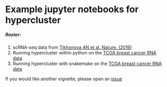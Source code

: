 # Example jupyter notebooks for hypercluster

##### Roster:
1. scRNA-seq data from [Tikhonova AN et al. Nature. (2019)](https://www.ncbi.nlm.nih.gov/pmc/articles/pmid/30971824/)
2. Running hypercluster within python on the [TCGA breast cancer RNA data](https://www.ncbi.nlm.nih.gov/pmc/articles/PMC3465532/)
3. Running hypercluster with snakemake on the [TCGA breast cancer RNA data](https://www.ncbi.nlm.nih.gov/pmc/articles/PMC3465532/)

If you would like another vignette, please open an [issue](https://github.com/liliblu/hypercluster/issues)
